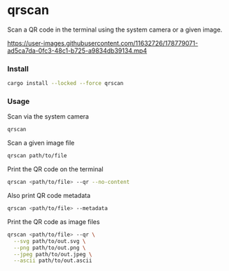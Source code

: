 # qrscan

Scan a QR code in the terminal using the system camera or a given image.

https://user-images.githubusercontent.com/11632726/178779071-ad5ca7da-0fc3-48c1-b725-a9834db39134.mp4

### Install

```bash
cargo install --locked --force qrscan
```

### Usage

Scan via the system camera

```bash
qrscan
```

Scan a given image file

```bash
qrscan path/to/file
```

Print the QR code on the terminal

```bash
qrscan <path/to/file> --qr --no-content
```

Also print QR code metadata

```bash
qrscan <path/to/file> --metadata
```

Print the QR code as image files

```bash
qrscan <path/to/file> --qr \
  --svg path/to/out.svg \
  --png path/to/out.png \
  --jpeg path/to/out.jpeg \
  --ascii path/to/out.ascii
```

